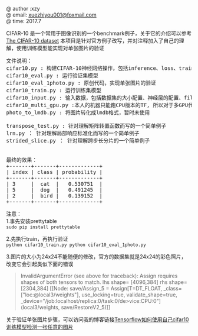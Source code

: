 
@ author :xzy  <br/>
@ email: xuezhiyou001@foxmail.com <br/>
@ time: 2017.7 <br/>


CIFAR-10 是一个常用于图像识别的一个benchmark例子，关于它的介绍可以参考[The CIFAR-10 dataset](http://www.cs.toronto.edu/~kriz/cifar.html)
本项目是针对官方例子改写，并对注释加入了自己的理解，使用训练模型能实现对单张图片的验证
<pre>
文件说明：
cifar10.py : 构建CIFAR-10神经网络操作，包括inference、loss、train、evaluation
cifar10_eval.py : 运行验证集模型
cifar10_eval_1photo.py : 原创代码，实现单张图片的验证
cifar10_train.py : 运行训练集模型
cifar10_input.py : 输入数据，包括数据集的大小配置、神经层的配置、filter卷积核的参数配置等
cifar10_multi_gpu.py :本人的机器只能跑CPU版本的TF, 所以对于多GPU代码并未翻译和了解
photo_to_lmdb.py : 将图片转化成lmdb格式，暂时未使用
<test>
transpose_test.py : 针对理解矩阵转置函数而写的一个简单例子
lrn.py ： 针对理解局部响应标准化而写的一个简单例子
strided_slice.py ： 针对理解跨步长分片的一个简单例子


最终的效果：
+-------+-------+-------------+
| index | class | probability |
+-------+-------+-------------+
| 3     |  cat  |   0.530751  |
| 5     |  dog  |   0.491245  |
| 2     |  bird |   0.139152  |
+-------+-------+-------------+
</pre>

注意：<br/>
1.事先安装prettytable<br/>
`sudo pip install prettytable`

2.先执行train，再执行验证<br/>
`python cifar10_train.py
python cifar10_eval_1photo.py`


3.图片的大小为24x24不能随便的修改，官方的数据集就是24x24的彩色照片，
改变它会引起类似下面的错误
>InvalidArgumentError (see above for traceback): Assign requires shapes of both tensors to match. lhs shape= [4096,384] rhs shape= [2304,384]
>	 [[Node: save/Assign_5 = Assign[T=DT_FLOAT, _class=["loc:@local3/weights"], use_locking=true, validate_shape=true, _device="/job:localhost/replica:0/task:0/de>vice:CPU:0"](local3/weights, save/RestoreV2_5)]]


关于验证单张图片步骤，可以访问我的博客链接[Tensorflow如何使用自己cifar10训练模型检测一张任意的图片](http://blog.csdn.net/banana1006034246/article/details/76239147)
